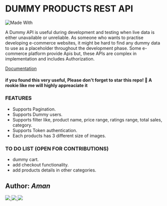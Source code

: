 
# DUMMY PRODUCTS REST API
![Made With](https://img.shields.io/badge/Made%20with-Django-68A063?style=for-the-badge&logo=Django)

A Dummy API is useful during development and testing when live data is either unavailable or unreliable. As someone who wants to practise developing e-commerce websites, it might be hard to find any dummy data to use as a placeholder throughout the development phase. Some e-commerce platform provide Apis but, these APIs are complex in implementation and includes Authorization. 

[Documentation](https://documenter.getpostman.com/view/15835730/TzmChYYZ)

#### if you found this very useful, Please don't forget to star this repo! :tada: A rookie like me will highly appreaciate it

### FEATURES
* Supports Pagination.
* Supports Dummy users.
* Supports filter like, product name, price range, ratings range, total sales, category.
* Supports Token authentication.
* Each products has 3 different size of images.



### TO DO LIST (OPEN FOR CONTRIBUTIONS)
- dummy cart.
- add checkout functionality.
- add products details in other categories.

## Author: <i>Aman</i>
<a href="https://github.com/aman162000">
	<img src="https://img.shields.io/badge/GitHub-100000?style=for-the-badge&logo=github&logoColor=white" />
</a>
<a href="https://www.linkedin.com/in/aman-borse/">
	<img src="https://img.shields.io/badge/LinkedIn-0077B5?style=for-the-badge&logo=linkedin&logoColor=white">
</a>

<a href="https://www.instagram.com/aman_162000/">
	<img src="https://img.shields.io/badge/Instagram-E4405F?style=for-the-badge&logo=instagram&logoColor=white">
</a>


